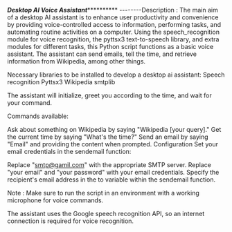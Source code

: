 
***************************************************Desktop AI Voice Assistant************************************************************* 
--------Description :
The main aim of a desktop AI assistant is to enhance user productivity and convenience by providing voice-controlled access to information, performing tasks, and automating routine activities on a computer.
Using the speech_recognition module for voice recognition, the pyttsx3 text-to-speech library, and extra modules for different tasks, this Python script functions as a basic voice assistant. The assistant can send emails, tell the time, and retrieve information from Wikipedia, among other things.



Necessary libraries to be installed to develop a desktop ai assistant:
Speech recognition 
Pyttsx3
Wikipedia 
smtplib



The assistant will initialize, greet you according to the time, and wait for your command.

Commands available:

Ask about something on Wikipedia by saying "Wikipedia [your query]."
Get the current time by saying "What's the time?"
Send an email by saying "Email" and providing the content when prompted.
Configuration
Set your email credentials in the sendemail function:

Replace "smtp@gamil.com" with the appropriate SMTP server.
Replace "your email" and "your password" with your email credentials.
Specify the recipient's email address in the to variable within the sendemail function.

Note :
Make sure to run the script in an environment with a working microphone for voice commands.

The assistant uses the Google speech recognition API, so an internet connection is required for voice recognition.
